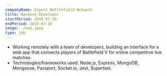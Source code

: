 ```yaml
---
companyName: Esport Battlefield Network
title: Backend Developer
startPeriod: 2018-07-10
endPeriod: 2019-03-10
image: ./esb.jpeg
type: job
---
```


- Working remotely with a team of developers, building an interface for a web app that connects players of Battlefield V
  for online competitive live matches.
- Technologies/frameworks used: Node.js, Express, MongoDB, Mongoose, Passport, Socket.io, Jest, Supertest.
